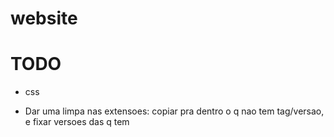 # website

# TODO
* css

* Dar uma limpa nas extensoes: copiar pra dentro o q nao tem tag/versao, e fixar versoes das q tem
